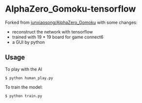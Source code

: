 # AlphaZero_Gomoku-tensorflow

Forked from [junxiaosong/AlphaZero_Gomoku](https://github.com/junxiaosong/AlphaZero_Gomoku) with some changes:  

* reconstruct the network with tensorflow
* trained with 19 * 19 board for game connect6
* a GUI by python

## Usage
To play with the AI

	$ python human_play.py
	
To train the model:

	$ python train.py

